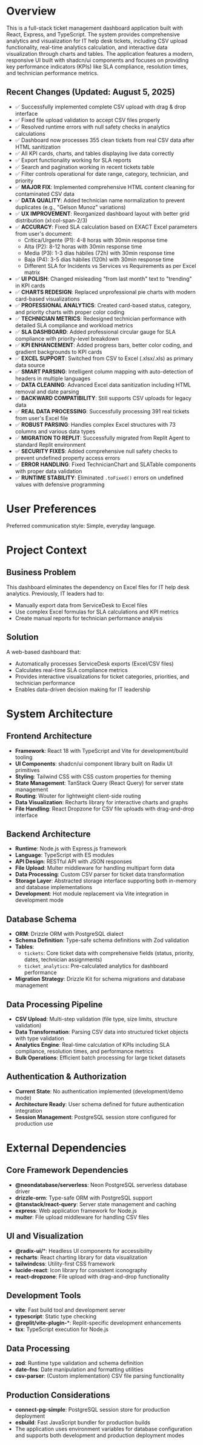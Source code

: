 # Overview

This is a full-stack ticket management dashboard application built with React, Express, and TypeScript. The system provides comprehensive analytics and visualization for IT help desk tickets, including CSV upload functionality, real-time analytics calculation, and interactive data visualization through charts and tables. The application features a modern, responsive UI built with shadcn/ui components and focuses on providing key performance indicators (KPIs) like SLA compliance, resolution times, and technician performance metrics.

## Recent Changes (Updated: August 5, 2025)
- ✅ Successfully implemented complete CSV upload with drag & drop interface
- ✅ Fixed file upload validation to accept CSV files properly
- ✅ Resolved runtime errors with null safety checks in analytics calculations
- ✅ Dashboard now processes 355 clean tickets from real CSV data after HTML sanitization
- ✅ All KPI cards, charts, and tables displaying live data correctly
- ✅ Export functionality working for SLA reports
- ✅ Search and pagination working in recent tickets table
- ✅ Filter controls operational for date range, category, technician, and priority
- ✅ **MAJOR FIX**: Implemented comprehensive HTML content cleaning for contaminated CSV data
- ✅ **DATA QUALITY**: Added technician name normalization to prevent duplicates (e.g., "Gelson Munoz" variations)
- ✅ **UX IMPROVEMENT**: Reorganized dashboard layout with better grid distribution (xl:col-span-2/3)
- ✅ **ACCURACY**: Fixed SLA calculation based on EXACT Excel parameters from user's document:
  - Crítica/Urgente (P1): 4-8 horas with 30min response time
  - Alta (P2): 8-12 horas with 30min response time
  - Media (P3): 1-3 días hábiles (72h) with 30min response time  
  - Baja (P4): 3-5 días hábiles (120h) with 30min response time
  - Different SLA for Incidents vs Services vs Requirements as per Excel matrix
- ✅ **UI POLISH**: Changed misleading "from last month" text to "trending" in KPI cards
- ✅ **CHARTS REDESIGN**: Replaced unprofessional pie charts with modern card-based visualizations
- ✅ **PROFESSIONAL ANALYTICS**: Created card-based status, category, and priority charts with proper color coding
- ✅ **TECHNICIAN METRICS**: Redesigned technician performance with detailed SLA compliance and workload metrics
- ✅ **SLA DASHBOARD**: Added professional circular gauge for SLA compliance with priority-level breakdown
- ✅ **KPI ENHANCEMENT**: Added progress bars, better color coding, and gradient backgrounds to KPI cards
- ✅ **EXCEL SUPPORT**: Switched from CSV to Excel (.xlsx/.xls) as primary data source
- ✅ **SMART PARSING**: Intelligent column mapping with auto-detection of headers in multiple languages
- ✅ **DATA CLEANING**: Advanced Excel data sanitization including HTML removal and date parsing
- ✅ **BACKWARD COMPATIBILITY**: Still supports CSV uploads for legacy data
- ✅ **REAL DATA PROCESSING**: Successfully processing 391 real tickets from user's Excel file
- ✅ **ROBUST PARSING**: Handles complex Excel structures with 73 columns and various data types
- ✅ **MIGRATION TO REPLIT**: Successfully migrated from Replit Agent to standard Replit environment
- ✅ **SECURITY FIXES**: Added comprehensive null safety checks to prevent undefined property access errors
- ✅ **ERROR HANDLING**: Fixed TechnicianChart and SLATable components with proper data validation
- ✅ **RUNTIME STABILITY**: Eliminated `.toFixed()` errors on undefined values with defensive programming

# User Preferences

Preferred communication style: Simple, everyday language.

# Project Context

## Business Problem
This dashboard eliminates the dependency on Excel files for IT help desk analytics. Previously, IT leaders had to:
- Manually export data from ServiceDesk to Excel files
- Use complex Excel formulas for SLA calculations and KPI metrics
- Create manual reports for technician performance analysis

## Solution
A web-based dashboard that:
- Automatically processes ServiceDesk exports (Excel/CSV files)
- Calculates real-time SLA compliance metrics
- Provides interactive visualizations for ticket categories, priorities, and technician performance
- Enables data-driven decision making for IT leadership

# System Architecture

## Frontend Architecture
- **Framework**: React 18 with TypeScript and Vite for development/build tooling
- **UI Components**: shadcn/ui component library built on Radix UI primitives
- **Styling**: Tailwind CSS with CSS custom properties for theming
- **State Management**: TanStack Query (React Query) for server state management
- **Routing**: Wouter for lightweight client-side routing
- **Data Visualization**: Recharts library for interactive charts and graphs
- **File Handling**: React Dropzone for CSV file uploads with drag-and-drop interface

## Backend Architecture
- **Runtime**: Node.js with Express.js framework
- **Language**: TypeScript with ES modules
- **API Design**: RESTful API with JSON responses
- **File Upload**: Multer middleware for handling multipart form data
- **Data Processing**: Custom CSV parser for ticket data transformation
- **Storage Layer**: Abstracted storage interface supporting both in-memory and database implementations
- **Development**: Hot module replacement via Vite integration in development mode

## Database Schema
- **ORM**: Drizzle ORM with PostgreSQL dialect
- **Schema Definition**: Type-safe schema definitions with Zod validation
- **Tables**: 
  - `tickets`: Core ticket data with comprehensive fields (status, priority, dates, technician assignments)
  - `ticket_analytics`: Pre-calculated analytics for dashboard performance
- **Migration Strategy**: Drizzle Kit for schema migrations and database management

## Data Processing Pipeline
- **CSV Upload**: Multi-step validation (file type, size limits, structure validation)
- **Data Transformation**: Parsing CSV data into structured ticket objects with type validation
- **Analytics Engine**: Real-time calculation of KPIs including SLA compliance, resolution times, and performance metrics
- **Bulk Operations**: Efficient batch processing for large ticket datasets

## Authentication & Authorization
- **Current State**: No authentication implemented (development/demo mode)
- **Architecture Ready**: User schema defined for future authentication integration
- **Session Management**: PostgreSQL session store configured for production use

# External Dependencies

## Core Framework Dependencies
- **@neondatabase/serverless**: Neon PostgreSQL serverless database driver
- **drizzle-orm**: Type-safe ORM with PostgreSQL support
- **@tanstack/react-query**: Server state management and caching
- **express**: Web application framework for Node.js
- **multer**: File upload middleware for handling CSV files

## UI and Visualization
- **@radix-ui/***: Headless UI components for accessibility
- **recharts**: React charting library for data visualization
- **tailwindcss**: Utility-first CSS framework
- **lucide-react**: Icon library for consistent iconography
- **react-dropzone**: File upload with drag-and-drop functionality

## Development Tools
- **vite**: Fast build tool and development server
- **typescript**: Static type checking
- **@replit/vite-plugin-***: Replit-specific development enhancements
- **tsx**: TypeScript execution for Node.js

## Data Processing
- **zod**: Runtime type validation and schema definition
- **date-fns**: Date manipulation and formatting utilities
- **csv-parser**: (Custom implementation) CSV file parsing functionality

## Production Considerations
- **connect-pg-simple**: PostgreSQL session store for production deployment
- **esbuild**: Fast JavaScript bundler for production builds
- The application uses environment variables for database configuration and supports both development and production deployment modes